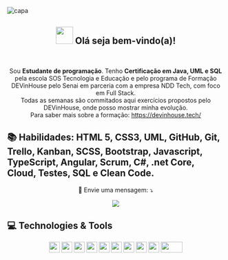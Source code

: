 ![capa](https://user-images.githubusercontent.com/79873793/119242093-a884d000-bb31-11eb-84ce-37359f011794.png)
<span align="center">

<h2 align="center"><img src="https://i.imgur.com/0hdZ65D.gif" width="40px"> Olá seja bem-vindo(a)!</h2>

</span>

<div align="center">
</div>

<br>
<p align="center">
  Sou <strong>Estudante de programação</strong>. Tenho <strong>Certificação em Java, UML e SQL</strong> pela escola SOS Tecnologia e Educação e pelo programa de Formação DEVinHouse pelo Senai em parceria com a empresa NDD Tech, com foco em Full Stack.<br/>
  Todas as semanas são commitados aqui exercícios propostos pelo DEVinHouse, onde posso mostrar minha evolução.<br>
  Para saber mais sobre a formação: <a href="https://devinhouse.tech/">https://devinhouse.tech/</a><br>
 </p>

 
  ## 📚 Habilidades: <strong>HTML 5, CSS3, UML, GitHub, Git, Trello, Kanban, SCSS, Bootstrap, Javascript, TypeScript, Angular, Scrum, C#, .net Core, Cloud, Testes, SQL e Clean Code.</strong>
  

<p align="center">
  💌 Envie uma mensagem: ⤵️
</p>

<p align="center">  
  
  <a href="https://www.linkedin.com/in/camilacassimiro" alt="Linkedin">
  <img src="https://img.shields.io/badge/-Linkedin-0e76a8?style=flat-square&logo=Linkedin&logoColor=white&link=https://www.linkedin.com/in/camila-cassimiro-5b851289/"/></a>
</p>  

## 💻 Technologies & Tools

<p align="center">
  
<img src="https://img.shields.io/badge/-JAVA-CB3837?style=flat-square&logo=java&logoColor=white" height="25"/>
<img src="https://img.shields.io/badge/-javascript-%23F7DF1E?style=flat-square&logo=javascript&logoColor=black" height="25"/>
<img src="https://img.shields.io/badge/-HTML5-E34F26?style=flat-square&logo=html5&logoColor=white" height="25"/>
<img src="https://img.shields.io/badge/-CSS3-1572B6?style=flat-square&logo=css3" height="25"/>
<img src="https://img.shields.io/badge/-MySQL-4479A1?style=flat-square&logo=mysql&logoColor=white" height="25"/>
<img src="https://img.shields.io/badge/-Git-black?style=flat-square&logo=git" height="25"/>
<img src="https://img.shields.io/badge/-GitHub-181717?style=flat-square&logo=github" height="25"/>
<img src="https://img.shields.io/badge/-Eclipse-2C2255?style=flat-square&logo=eclipse&logoColor=white" height="25"/>
<img src="https://img.shields.io/badge/-VSCode-007ACC?style=flat-square&logo=visual-studio-code&logoColor=white" height="25"/>
<img src="https://img.shields.io/badge/-Bootstrap?style=flat-square&logo=bootstrap&logoColor=white" height="25" width="50"/>
  


<!-- ## ⭐ GitHub Stats -->

<!-- <p align = "center">
  <img src = "https://github-readme-stats.vercel.app/api?username=camilacassimiro90&show_icons=true&theme=tokyonight&line_height=27">
  <img src = "https://github-readme-stats.vercel.app/api/top-langs/?username=camilacassimiro90&show=css,java,html,javascript,sql&theme=tokyonight">
</p>
 -->
